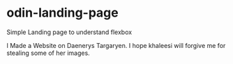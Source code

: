 # odin-landing-page
Simple Landing page to understand flexbox

I Made a Website on Daenerys Targaryen. I hope khaleesi will forgive me for stealing some of her images.
